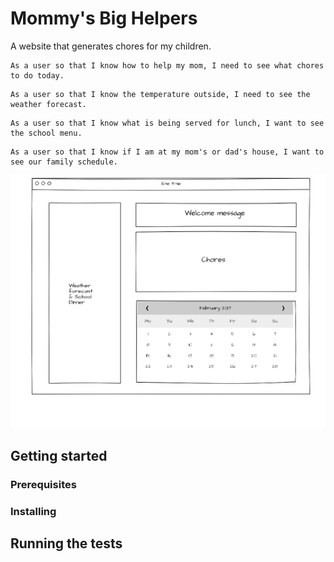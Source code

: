 # Mommy's Big Helpers

A website that generates chores for my children.

```
As a user so that I know how to help my mom, I need to see what chores to do today.
```
```
As a user so that I know the temperature outside, I need to see the weather forecast.
```
```
As a user so that I know what is being served for lunch, I want to see the school menu.
```
```
As a user so that I know if I am at my mom's or dad's house, I want to see our family schedule.
```

![alt text](https://github.com/NoelleDL/JSMommysBigHelpers/blob/master/Mockup.png "Initial Mock-up")


## Getting started

### Prerequisites

### Installing

## Running the tests
